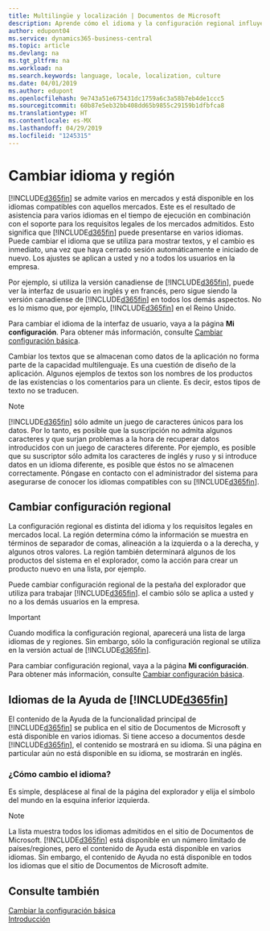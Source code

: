 ```yaml
---
title: Multilingüe y localización | Documentos de Microsoft
description: Aprende cómo el idioma y la configuración regional influyen en la experiencia de Business Central.
author: edupont04
ms.service: dynamics365-business-central
ms.topic: article
ms.devlang: na
ms.tgt_pltfrm: na
ms.workload: na
ms.search.keywords: language, locale, localization, culture
ms.date: 04/01/2019
ms.author: edupont
ms.openlocfilehash: 9e743a51e675431dc1759a6c3a58b7eb4de1ccc5
ms.sourcegitcommit: 60b87e5eb32bb408dd65b9855c29159b1dfbfca8
ms.translationtype: HT
ms.contentlocale: es-MX
ms.lasthandoff: 04/29/2019
ms.locfileid: "1245315"
---
```

# <a name="changing-language-and-locale"></a>Cambiar idioma y región

[!INCLUDE[d365fin](includes/d365fin_md.md)] se admite varios en mercados y está disponible en los idiomas compatibles con aquellos mercados. Este es el resultado de asistencia para varios idiomas en el tiempo de ejecución en combinación con el soporte para los requisitos legales de los mercados admitidos. Esto significa que [!INCLUDE[d365fin](includes/d365fin_md.md)] puede presentarse en varios idiomas. Puede cambiar el idioma que se utiliza para mostrar textos, y el cambio es inmediato, una vez que haya cerrado sesión automáticamente e iniciado de nuevo. Los ajustes se aplican a usted y no a todos los usuarios en la empresa.  

Por ejemplo, si utiliza la versión canadiense de [!INCLUDE[d365fin](includes/d365fin_md.md)], puede ver la interfaz de usuario en inglés y en francés, pero sigue siendo la versión canadiense de [!INCLUDE[d365fin](includes/d365fin_md.md)] en todos los demás aspectos. No es lo mismo que, por ejemplo, [!INCLUDE[d365fin](includes/d365fin_md.md)] en el Reino Unido.  

Para cambiar el idioma de la interfaz de usuario, vaya a la página **Mi configuración**. Para obtener más información, consulte [Cambiar configuración básica](ui-change-basic-settings.md#language).  

Cambiar los textos que se almacenan como datos de la aplicación no forma parte de la capacidad multilenguaje. Es una cuestión de diseño de la aplicación. Algunos ejemplos de textos son los nombres de los productos de las existencias o los comentarios para un cliente. Es decir, estos tipos de texto no se traducen.  

> [!NOTE]  
> [!INCLUDE[d365fin](includes/d365fin_md.md)] sólo admite un juego de caracteres únicos para los datos. Por lo tanto, es posible que la suscripción no admita algunos caracteres y que surjan problemas a la hora de recuperar datos introducidos con un juego de caracteres diferente. Por ejemplo, es posible que su suscriptor sólo admita los caracteres de inglés y ruso y si introduce datos en un idioma diferente, es posible que éstos no se almacenen correctamente. Póngase en contacto con el administrador del sistema para asegurarse de conocer los idiomas compatibles con su [!INCLUDE[d365fin](includes/d365fin_md.md)].  

## <a name="changing-the-locale"></a>Cambiar configuración regional
La configuración regional es distinta del idioma y los requisitos legales en mercados local. La región determina cómo la información se muestra en términos de separador de comas, alineación a la izquierda o a la derecha, y algunos otros valores. La región también determinará algunos de los productos del sistema en el explorador, como la acción para crear un producto nuevo en una lista, por ejemplo.  

Puede cambiar configuración regional de la pestaña del explorador que utiliza para trabajar [!INCLUDE[d365fin](includes/d365fin_md.md)]. el cambio sólo se aplica a usted y no a los demás usuarios en la empresa.  

> [!IMPORTANT]  
>  Cuando modifica la configuración regional, aparecerá una lista de larga idiomas de y regiones. Sin embargo, sólo la configuración regional se utiliza en la versión actual de [!INCLUDE[d365fin](includes/d365fin_md.md)].  

Para cambiar configuración regional, vaya a la página **Mi configuración**. Para obtener más información, consulte [Cambiar configuración básica](ui-change-basic-settings.md).  

## <a name="languages-of-the-included365finincludesd365finmdmd-help"></a>Idiomas de la Ayuda de [!INCLUDE[d365fin](includes/d365fin_md.md)]
El contenido de la Ayuda de la funcionalidad principal de [!INCLUDE[d365fin](includes/d365fin_md.md)] se publica en el sitio de Documentos de Microsoft y está disponible en varios idiomas. Si tiene acceso a documentos desde [!INCLUDE[d365fin](includes/d365fin_md.md)], el contenido se mostrará en su idioma. Si una página en particular aún no está disponible en su idioma, se mostrarán en inglés.

### <a name="how-do-i-change-the-language"></a>¿Cómo cambio el idioma?
Es simple, desplácese al final de la página del explorador y elija el símbolo del mundo en la esquina inferior izquierda.

> [!NOTE]  
> La lista muestra todos los idiomas admitidos en el sitio de Documentos de Microsoft. [!INCLUDE[d365fin](includes/d365fin_md.md)] está disponible en un número limitado de países/regiones, pero el contenido de Ayuda está disponible en varios idiomas. Sin embargo, el contenido de Ayuda no está disponible en todos los idiomas que el sitio de Documentos de Microsoft admite.

## <a name="see-also"></a>Consulte también  
[Cambiar la configuración básica](ui-change-basic-settings.md)  
[Introducción](product-get-started.md)  
